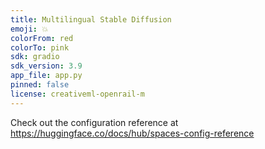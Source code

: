 ```yaml
---
title: Multilingual Stable Diffusion
emoji: 💥
colorFrom: red
colorTo: pink
sdk: gradio
sdk_version: 3.9
app_file: app.py
pinned: false
license: creativeml-openrail-m
---
```


Check out the configuration reference at https://huggingface.co/docs/hub/spaces-config-reference
